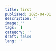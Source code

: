 ```yaml
---
title: first
published: 2025-04-01
description: ''
image: ''
tags: []
category: ''
draft: false 
lang: ''
---
```

